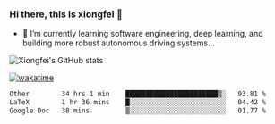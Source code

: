 ### Hi there, this is xiongfei 👋


- 🌱 I’m currently learning software engineering, deep learning, and building more robust autonomous driving systems...

<!--
**X1on9f31/X1on9f31** is a ✨ _special_ ✨ repository because its `README.md` (this file) appears on your GitHub profile.
Here are some ideas to get you started:
-->

![Xiongfei's GitHub stats](https://github-readme-stats.vercel.app/api?username=X1on9f31)


[![wakatime](https://wakatime.com/badge/user/9e8d5516-d162-43e7-9563-87295d455a71.svg)](https://wakatime.com/@9e8d5516-d162-43e7-9563-87295d455a71)

<!--START_SECTION:waka-->

```txt
Other        34 hrs 1 min    ███████████████████████▒░   93.81 %
LaTeX        1 hr 36 mins    █░░░░░░░░░░░░░░░░░░░░░░░░   04.42 %
Google Doc   38 mins         ▒░░░░░░░░░░░░░░░░░░░░░░░░   01.77 %
```

<!--END_SECTION:waka-->

